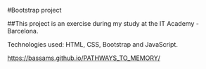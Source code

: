 #Bootstrap project

##This project is an exercise during my study at the IT Academy - Barcelona.

Technologies used: HTML, CSS, Bootstrap and JavaScript.

https://bassams.github.io/PATHWAYS_TO_MEMORY/
